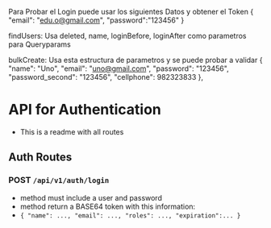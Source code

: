 Para Probar el Login puede usar los siguientes Datos y obtener el Token
{ "email": "edu.o@gmail.com", "password":"123456" }

findUsers: Usa deleted, name, loginBefore, loginAfter como parametros para Queryparams

bulkCreate: Usa esta estructura de parametros y se puede probar a validar 
{
        "name": "Uno",
        "email": "uno@gmail.com",
        "password": "123456",
        "password_second": "123456",
        "cellphone": 982323833
},

# API for Authentication

- This is a readme with all routes

## Auth Routes

### POST ```/api/v1/auth/login```

- method must include a user and password
- method return a BASE64 token with this information:
- ```{ "name": ..., "email": ..., "roles": ..., "expiration":... }```